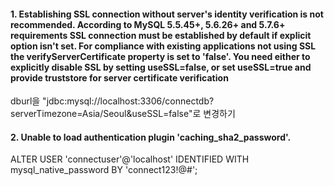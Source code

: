 #### 1. Establishing SSL connection without server's identity verification is not recommended. According to MySQL 5.5.45+, 5.6.26+ and 5.7.6+ requirements SSL connection must be established by default if explicit option isn't set. For compliance with existing applications not using SSL the verifyServerCertificate property is set to 'false'. You need either to explicitly disable SSL by setting useSSL=false, or set useSSL=true and provide truststore for server certificate verification
dburl을 "jdbc:mysql://localhost:3306/connectdb?serverTimezone=Asia/Seoul&useSSL=false"로 변경하기

#### 2. Unable to load authentication plugin 'caching_sha2_password'.
ALTER USER 'connectuser'@'localhost' IDENTIFIED WITH mysql_native_password BY 'connect123!@#';
